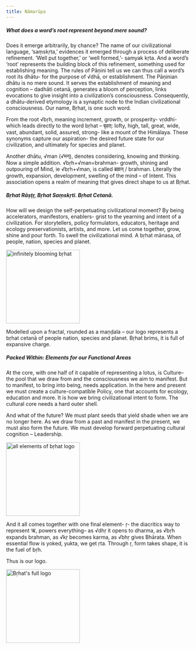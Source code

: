 ```yaml
---
title: Nāmarūpa
---
```


##### What does a word’s root represent beyond mere sound?

Does it emerge arbitrarily, by chance? The name of our civilizational language, ‘saṃskṛta,’ evidences it emerged through a process of deliberate refinement. ‘Well put together,’ or ‘well formed,’- samyak kṛta. And a word’s ‘root’ represents the building block of this refinement, something used for establishing meaning. The rules of Pāṇini tell us we can thus call a word’s root its dhātu- for the purpose of √dhā, or establishment. The Pāṇinian dhātu is no mere sound. It serves the establishment of meaning and cognition – dadhāti cetanā, generates a bloom of perception, links evocations to give insight into a civilization’s consciousness. Consequently, a dhātu-derived etymology is a synaptic node to the Indian civilizational consciousness. Our name, Bṛhat, is one such word.

From the root √bṛh, meaning increment, growth, or prosperity- vṛddhi- which leads directly to the word bṛhat – बृहत्: lofty, high, tall, great, wide, vast, abundant, solid, assured, strong- like a mount of the Himālaya. These synonyms capture our aspiration- the desired future state for our civilization, and ultimately for species and planet.

Another dhātu, √man (√मन्), denotes considering, knowing and thinking. Now a simple addition. √bṛh+√man=brahman- growth, shining and outpouring of Mind, ie √bṛh+√man, is called ब्रह्मन् / brahman. Literally the growth, expansion, development, swelling of the mind – of Intent. This association opens a realm of meaning that gives direct shape to us at Bṛhat.

##### Bṛhat Rāṣṭṛ, Bṛhat Saṃskṛti. Bṛhat Cetanā.

How will we design the self-perpetuating civilizational moment? By being accelerators, manifestors, enablers- grist to the yearning and intent of a civilization. For storytellers, policy formulators, educators, heritage and ecology preservationists, artists, and more. Let us come together, grow, shine and pour forth. To swell the civilizational mind. A bṛhat mānasa, of people, nation, species and planet.

<img class="bloomer" src="/images/corpimages/infinitelyblooming.gif" alt="infinitely blooming bṛhat" />

Modelled upon a fractal, rounded as a maṇḍala – our logo represents a bṛhat cetanā of people nation, species and planet. Bṛhat brims, it is full of expansive charge.

##### Packed Within: Elements for our Functional Areas

At the core, with one half of it capable of representing a lotus, is Culture– the pool that we draw from and the consciousness we aim to manifest. But to manifest, to bring into being, needs application. In the here and present we must create a culture-compatible Policy, one that accounts for ecology, education and more. It is how we bring civilizational intent to form. The cultural core needs a hard outer shell.

And what of the future? We must plant seeds that yield shade when we are no longer here. As we draw from a past and manifest in the present, we must also form the future. We must develop forward perpetuating cultural cognition – Leadership.

<img class="segments mb-2" src="/images/corpimages/allelems.png" alt="all elements of bṛhat logo" />

And it all comes together with one final element- ṛ- the diacritics way to represent ऋ, powers everything– as √dhṛ it opens to dharma, as √bṛh expands brahman, as √kṛ becomes karma, as √bhṛ gives Bhārata. When essential flow is yoked, yukta, we get ṛta. Through ṛ, form takes shape, it is the fuel of bṛh.

Thus is our logo.

<img class="thelogo" src="/images/brhatlogos/horizontalblack.png" alt="Bṛhat's full logo" />

<style>

	img { object-fit: contain; width: 200px;}


</style>